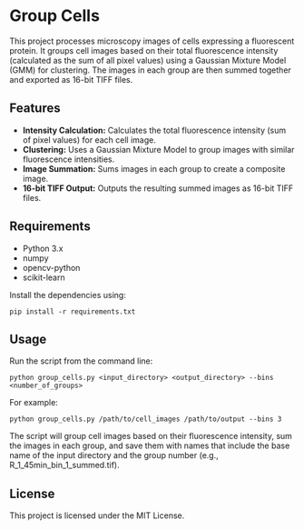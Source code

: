 # Group Cells

This project processes microscopy images of cells expressing a fluorescent protein. It groups cell images based on their total fluorescence intensity (calculated as the sum of all pixel values) using a Gaussian Mixture Model (GMM) for clustering. The images in each group are then summed together and exported as 16-bit TIFF files.

## Features

- **Intensity Calculation:** Calculates the total fluorescence intensity (sum of pixel values) for each cell image.
- **Clustering:** Uses a Gaussian Mixture Model to group images with similar fluorescence intensities.
- **Image Summation:** Sums images in each group to create a composite image.
- **16-bit TIFF Output:** Outputs the resulting summed images as 16-bit TIFF files.

## Requirements

- Python 3.x
- numpy
- opencv-python
- scikit-learn

Install the dependencies using:

    pip install -r requirements.txt

## Usage

Run the script from the command line:

    python group_cells.py <input_directory> <output_directory> --bins <number_of_groups>

For example:

    python group_cells.py /path/to/cell_images /path/to/output --bins 3

The script will group cell images based on their fluorescence intensity, sum the images in each group, and save them with names that include the base name of the input directory and the group number (e.g., R_1_45min_bin_1_summed.tif).

## License

This project is licensed under the MIT License.
